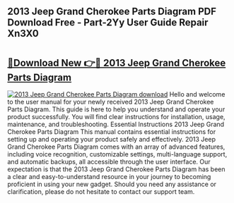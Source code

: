 ## 2013 Jeep Grand Cherokee Parts Diagram PDF Download Free - Part-2Yy User Guide Repair Xn3X0

# <h2><a href="http://dfpu6r.blite.top/?on=2013+Jeep+Grand+Cherokee+Parts+Diagram">🔗Download New 👉🔴 2013 Jeep Grand Cherokee Parts Diagram</a></h2>

[![2013 Jeep Grand Cherokee Parts Diagram download](https://i.imgur.com/lujVjoI.png)](http://dfpu6r.blite.top/?on=2013+Jeep+Grand+Cherokee+Parts+Diagram)
Hello and welcome to the user manual for your newly received 2013 Jeep Grand Cherokee Parts Diagram. This guide is here to help you understand and operate your product successfully. You will find clear instructions for installation, usage, maintenance, and troubleshooting. Essential Instructions 2013 Jeep Grand Cherokee Parts Diagram This manual contains essential instructions for setting up and operating your product safely and effectively. 2013 Jeep Grand Cherokee Parts Diagram comes with an array of advanced features, including voice recognition, customizable settings, multi-language support, and automatic backups, all accessible through the user interface. Our expectation is that the 2013 Jeep Grand Cherokee Parts Diagram has been a clear and easy-to-understand resource in your journey to becoming proficient in using your new gadget. Should you need any assistance or clarification, please do not hesitate to contact our support team.

